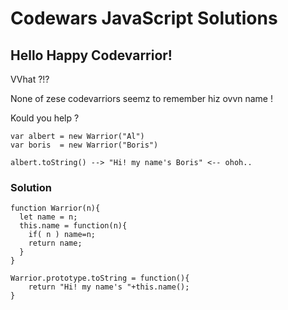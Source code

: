 # Codewars JavaScript Solutions

## Hello Happy Codevarrior!

VVhat ?!?

None of zese codevarriors seemz to remember hiz ovvn name !

Kould you help ?

```
var albert = new Warrior("Al")
var boris  = new Warrior("Boris")

albert.toString() --> "Hi! my name's Boris" <-- ohoh..
```

### Solution

```
function Warrior(n){
  let name = n;
  this.name = function(n){
    if( n ) name=n;
    return name;
  }
}

Warrior.prototype.toString = function(){
    return "Hi! my name's "+this.name();
}
```

